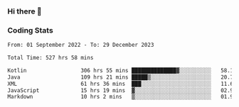 ### Hi there 👋

<!--
**Girrafeec/girrafeec** is a ✨ _special_ ✨ repository because its `README.md` (this file) appears on your GitHub profile.

Here are some ideas to get you started:

- 🔭 I’m currently working on ...
- 🌱 I’m currently learning ...
- 👯 I’m looking to collaborate on ...
- 🤔 I’m looking for help with ...
- 💬 Ask me about ...
- 📫 How to reach me: ...
- 😄 Pronouns: ...
- ⚡ Fun fact: ...
-->

### Coding Stats
<!--START_SECTION:waka-->

```txt
From: 01 September 2022 - To: 29 December 2023

Total Time: 527 hrs 58 mins

Kotlin                 306 hrs 55 mins ██████████████▓░░░░░░░░░░   58.13 %
Java                   109 hrs 21 mins █████▒░░░░░░░░░░░░░░░░░░░   20.71 %
XML                    61 hrs 36 mins  ███░░░░░░░░░░░░░░░░░░░░░░   11.67 %
JavaScript             15 hrs 19 mins  ▓░░░░░░░░░░░░░░░░░░░░░░░░   02.90 %
Markdown               10 hrs 2 mins   ▒░░░░░░░░░░░░░░░░░░░░░░░░   01.90 %
```

<!--END_SECTION:waka-->
